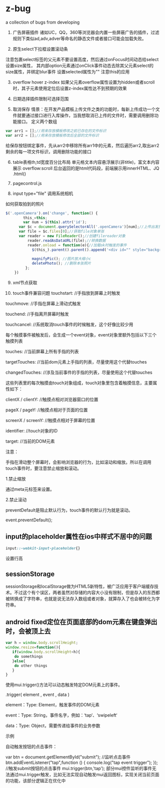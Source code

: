 # z-bug
a collection of bugs from developing

1. 广告屏蔽插件
诸如UC，QQ，360等浏览器会内置一些屏蔽广告的插件，过滤规则下类似ad,adv,adver等命名的静态文件或者接口可能会加载失败。

2. 原生select下拉框设置滚动条

注意包裹select标签的父元素不要设置高度，然后通过onFocus时间动态给select设置size属性，
其内部option元素通过onClick事件动态去除其父元素select的size属性，并绑定blur事件
设置selected属性为""
注意this的应用

3. overflow hover z-index
如果父元素overflow属性设置为hidden或者scroll时，其子元素使用定位后设置z-index属性达不到预期的效果

4. 日期选择插件限制可选择范围

5. 取消保存
情景：在开发产品模板上传文件之类的功能时，每新上传成功一个文件就要通过接口进行入库操作，当我想取消已上传的文件时，需要调用删除功能接口。
定义两个数组
```js
var arr1 = [];//用来存放模板修改之前已存在的文件标识
var arr2 = [];//用来存放模板修改后全部的文件标识
```
给保存按钮绑定事件，先从arr2中移除所有arr1中的元素，然后遍历arr2,取出arr2剩余的每一项文件标识，调用删除功能的接口

6. table表格th,td宽度百分比布局
单元格文本内容悬浮展示(非title)，富文本内容展示 overflow:scroll
后台返回的是html代码段，前端展示用innerHTML、JQ .html()

7. pagecontrol.js

8. input type="file" 调用系统相机

如何获取拍到的照片
```js
$('.openCamera').on('change', function() {
		this_=this;
		var num = $(this).attr('id');
      var $c = document.querySelectorAll('.openCamera')[num];//上传出发按钮
      var file = $c.files[0];//获取file对象单张
      var reader = new FileReader();//创建filereader对象
          reader.readAsDataURL(file);//转换数据
          reader.onload = function(e){//加载ok时触发的事件
          	$(this_).parent().parent().append('<div id="" style="background: url('+e.target.result+') center center ;background-size:cover;" class="subset photo" data-PicUrl="'+e.target.result+'"><img src="../../img/delete.png" class="delete_pic"/></div>');
          	
          	magnifyPic(); //图片放大缩小c
			deletePhoto(); //删除本张照片
    	 };
	})
```

9. xml节点获取

10. touch事件兼容问题
touchstart:     //手指放到屏幕上时触发

touchmove:      //手指在屏幕上滑动式触发

touchend:    //手指离开屏幕时触发

touchcancel:     //系统取消touch事件的时候触发，这个好像比较少用

 

每个触摸事件被触发后，会生成一个event对象，event对象里额外包括以下三个触摸列表

touches:     //当前屏幕上所有手指的列表

targetTouches:      //当前dom元素上手指的列表，尽量使用这个代替touches

changedTouches:     //涉及当前事件的手指的列表，尽量使用这个代替touches

这些列表里的每次触摸由touch对象组成，touch对象里包含着触摸信息，主要属性如下：

clientX / clientY:      //触摸点相对浏览器窗口的位置

pageX / pageY:       //触摸点相对于页面的位置

screenX  /  screenY:    //触摸点相对于屏幕的位置

identifier:        //touch对象的ID

target:       //当前的DOM元素

 

注意：

手指在滑动整个屏幕时，会影响浏览器的行为，比如滚动和缩放。所以在调用touch事件时，要注意禁止缩放和滚动。

1.禁止缩放

通过meta元标签来设置。

<meta name="viewport" content="target-densitydpi=320,width=640,user-scalable=no">

2.禁止滚动

preventDefault是阻止默认行为，touch事件的默认行为就是滚动。

event.preventDefault();

## input的placeholder属性在ios中样式不居中的问题
```css
input::-webkit-input-placeholder{}
```
设置行高



## sessionStorage
sessionStorage和localStorage做为HTML5新特性，被广泛应用于客户端缓存技术。不过这个有个误区，两者虽然对存储的内容大小没有限制，但是存入的东西都被转换成了字符串，也就是说无法存入数组或者对象，就算存入了也会被转化为字符串。

## android fixed定位在页面底部的dom元素在键盘弹出时，会被顶上去
```js
var h = window.body.scrollHeight;
window.resize=function(){
   if(window.body.scrollHeight<h){
   	do somethings
   }else{
   	do other things
   }
}
```

使用mui.trigger()方法可以动态触发特定DOM元素上的事件。

.trigger( element , event , data )

element：Type: Element，触发事件的DOM元素

event：Type: String，事件名字，例如：‘tap‘、‘swipeleft‘

data：Type: Object，需要传递给事件的业务参数

示例

自动触发按钮的点击事件：

var btn = document.getElementById("submit");
//监听点击事件
btn.addEventListener("tap",function () {
  console.log("tap event trigger");
});
//触发submit按钮的点击事件
mui.trigger(btn,'tap');
  部分mui控件监听的事件无法通过mui.trigger触发，比如无法实现自动触发mui返回图标，实现关闭当前页面的功能，该部分逻辑正在优化中 
